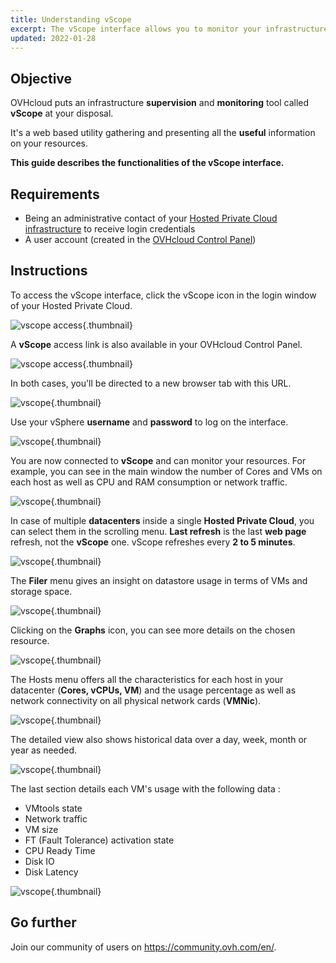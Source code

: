 ```yaml
---
title: Understanding vScope
excerpt: The vScope interface allows you to monitor your infrastructure
updated: 2022-01-28
---
```


## Objective

OVHcloud puts an infrastructure **supervision** and **monitoring** tool called **vScope** at your disposal.

It's a web based utility gathering and presenting all the **useful** information on your resources.

**This guide describes the functionalities of the vScope interface.**

## Requirements

- Being an administrative contact of your [Hosted Private Cloud infrastructure](https://www.ovhcloud.com/en-gb/enterprise/products/hosted-private-cloud/) to receive login credentials
- A user account (created in the [OVHcloud Control Panel](/links/manager))

## Instructions

To access the vScope interface, click the vScope icon in the login window of your Hosted Private Cloud.

![vscope access](images/gatewayPCC.png){.thumbnail}

A **vScope** access link is also available in your OVHcloud Control Panel.

![vscope access](images/managerLink.png){.thumbnail}

In both cases, you'll be directed to a new browser tab with this URL.

![vscope](images/vScope12.png){.thumbnail}

Use your vSphere **username** and **password** to log on the interface.

![vscope](images/vScope11.png){.thumbnail}

You are now connected to **vScope** and can monitor your resources. For example, you can see in the main window the number of Cores and VMs on each host as well as CPU and RAM consumption or network traffic.

![vscope](images/vScope.png){.thumbnail}

In case of multiple **datacenters** inside a single **Hosted Private Cloud**, you can select them in the scrolling menu. **Last refresh** is the last **web page** refresh, not the **vScope** one. vScope refreshes every **2 to 5 minutes**.

![vscope](images/vScope1.png){.thumbnail}

The **Filer** menu gives an insight on datastore usage in terms of VMs and storage space.

![vscope](images/vScope2.png){.thumbnail}

Clicking on the **Graphs** icon, you can see more details on the chosen resource.

![vscope](images/vScope7.png){.thumbnail}

The Hosts menu offers all the characteristics for each host in your datacenter (**Cores, vCPUs, VM**) and the usage percentage as well as network connectivity on all physical network cards (**VMNic**).

![vscope](images/vScope4.png){.thumbnail}

The detailed view also shows historical data over a day, week, month or year as needed.

![vscope](images/vScope8.png){.thumbnail}

The last section details each VM's usage with the following data :

- VMtools state
- Network traffic
- VM size
- FT (Fault Tolerance) activation state
- CPU Ready Time
- Disk IO
- Disk Latency

![vscope](images/vScope6.png){.thumbnail}

## Go further

Join our community of users on <https://community.ovh.com/en/>.

